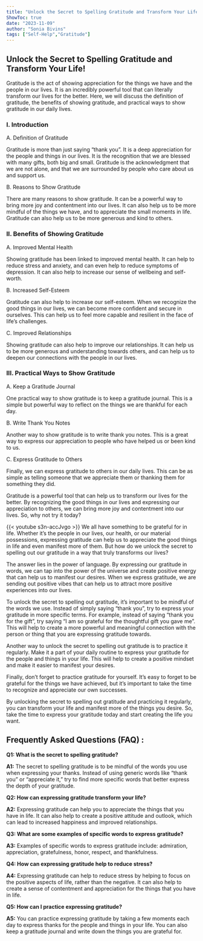 ```yaml
---
title: "Unlock the Secret to Spelling Gratitude and Transform Your Life!"
ShowToc: true 
date: "2023-11-09"
author: "Sonia Bivins" 
tags: ["Self-Help","Gratitude"]
---
```

## Unlock the Secret to Spelling Gratitude and Transform Your Life! 

Gratitude is the act of showing appreciation for the things we have and the people in our lives. It is an incredibly powerful tool that can literally transform our lives for the better. Here, we will discuss the definition of gratitude, the benefits of showing gratitude, and practical ways to show gratitude in our daily lives. 

### I. Introduction 

A. Definition of Gratitude

Gratitude is more than just saying “thank you”. It is a deep appreciation for the people and things in our lives. It is the recognition that we are blessed with many gifts, both big and small. Gratitude is the acknowledgment that we are not alone, and that we are surrounded by people who care about us and support us. 

B. Reasons to Show Gratitude

There are many reasons to show gratitude. It can be a powerful way to bring more joy and contentment into our lives. It can also help us to be more mindful of the things we have, and to appreciate the small moments in life. Gratitude can also help us to be more generous and kind to others. 

### II. Benefits of Showing Gratitude

A. Improved Mental Health

Showing gratitude has been linked to improved mental health. It can help to reduce stress and anxiety, and can even help to reduce symptoms of depression. It can also help to increase our sense of wellbeing and self-worth. 

B. Increased Self-Esteem

Gratitude can also help to increase our self-esteem. When we recognize the good things in our lives, we can become more confident and secure in ourselves. This can help us to feel more capable and resilient in the face of life’s challenges. 

C. Improved Relationships

Showing gratitude can also help to improve our relationships. It can help us to be more generous and understanding towards others, and can help us to deepen our connections with the people in our lives. 

### III. Practical Ways to Show Gratitude

A. Keep a Gratitude Journal

One practical way to show gratitude is to keep a gratitude journal. This is a simple but powerful way to reflect on the things we are thankful for each day. 

B. Write Thank You Notes

Another way to show gratitude is to write thank you notes. This is a great way to express our appreciation to people who have helped us or been kind to us. 

C. Express Gratitude to Others

Finally, we can express gratitude to others in our daily lives. This can be as simple as telling someone that we appreciate them or thanking them for something they did. 

Gratitude is a powerful tool that can help us to transform our lives for the better. By recognizing the good things in our lives and expressing our appreciation to others, we can bring more joy and contentment into our lives. So, why not try it today?

{{< youtube s3n-accJvgo >}} 
We all have something to be grateful for in life. Whether it’s the people in our lives, our health, or our material possessions, expressing gratitude can help us to appreciate the good things in life and even manifest more of them. But how do we unlock the secret to spelling out our gratitude in a way that truly transforms our lives?

The answer lies in the power of language. By expressing our gratitude in words, we can tap into the power of the universe and create positive energy that can help us to manifest our desires. When we express gratitude, we are sending out positive vibes that can help us to attract more positive experiences into our lives.

To unlock the secret to spelling out gratitude, it’s important to be mindful of the words we use. Instead of simply saying “thank you”, try to express your gratitude in more specific terms. For example, instead of saying “thank you for the gift”, try saying “I am so grateful for the thoughtful gift you gave me”. This will help to create a more powerful and meaningful connection with the person or thing that you are expressing gratitude towards.

Another way to unlock the secret to spelling out gratitude is to practice it regularly. Make it a part of your daily routine to express your gratitude for the people and things in your life. This will help to create a positive mindset and make it easier to manifest your desires.

Finally, don’t forget to practice gratitude for yourself. It’s easy to forget to be grateful for the things we have achieved, but it’s important to take the time to recognize and appreciate our own successes.

By unlocking the secret to spelling out gratitude and practicing it regularly, you can transform your life and manifest more of the things you desire. So, take the time to express your gratitude today and start creating the life you want.

## Frequently Asked Questions (FAQ) :
**Q1: What is the secret to spelling gratitude?**

**A1:** The secret to spelling gratitude is to be mindful of the words you use when expressing your thanks. Instead of using generic words like “thank you” or “appreciate it,” try to find more specific words that better express the depth of your gratitude.

**Q2: How can expressing gratitude transform your life?**

**A2:** Expressing gratitude can help you to appreciate the things that you have in life. It can also help to create a positive attitude and outlook, which can lead to increased happiness and improved relationships.

**Q3: What are some examples of specific words to express gratitude?**

**A3:** Examples of specific words to express gratitude include: admiration, appreciation, gratefulness, honor, respect, and thankfulness.

**Q4: How can expressing gratitude help to reduce stress?**

**A4:** Expressing gratitude can help to reduce stress by helping to focus on the positive aspects of life, rather than the negative. It can also help to create a sense of contentment and appreciation for the things that you have in life.

**Q5: How can I practice expressing gratitude?**

**A5:** You can practice expressing gratitude by taking a few moments each day to express thanks for the people and things in your life. You can also keep a gratitude journal and write down the things you are grateful for.






